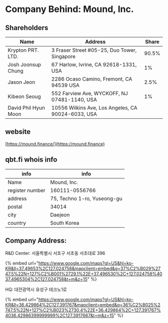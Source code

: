 # Company Behind: Mound, Inc.

## Shareholders

| Name                 | Address                                            | Share |
| -------------------- | -------------------------------------------------- | ----- |
| Krypton PRT. LTD.    | 3 Fraser Street #05-25, Duo Tower, Singapore       | 90.5% |
| Josh Joonsup Chung   | 67 Harlow, Ivrine, CA 92618-1331, USA              | 1%    |
| Jason Jeon           | 2286 Ocaso Camino, Fremont, CA 94539 USA           | 2.5%  |
| Kibeon Seoug         | 552 Farview Ave, WYCKOFF, NJ 07481-1140, USA       | 1%    |
| David Phil Hyun Moon | 10556 Wilkins Ave, Los Angeles, CA 90024-6033, USA |       |

## website

[https://mound.finance/](https://mound.finance)

## qbt.fi whois info

| info            | info                         |
| --------------- | ---------------------------- |
| Name            | Mound, Inc.                  |
| register number | 160111-0556766               |
| address         | 75, Techno 1-ro, Yuseong-gu  |
| postal          | 34014                        |
| city            | Daejeon                      |
| country         | South Korea                  |

## Company Address:

R\&D Center: 서울특별시 서초구 서초동 서초대로 396

{% embed url="https://www.google.com/maps?gl=US&hl=ko-KR&ll=37.49653%2C127.024758&mapclient=embed&q=37%C2%B029%2747.5%22N+127%C2%B001%2729.1%22E+37.496530%2C+127.024758%4037.4965304%2C127.024758&t=m&z=15" %}

HQ: 대전광역시 유성구 테크노1로

{% embed url="https://www.google.com/maps?gl=US&hl=ko-KR&ll=36.429864%2C127.391767&mapclient=embed&q=36%C2%B025%2747.5%22N+127%C2%B023%2730.4%22E+36.429864%2C+127.391767%4036.42986399999999%2C127.3917667&t=m&z=15" %}
